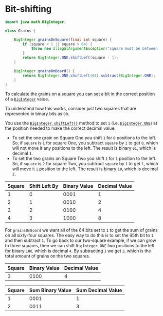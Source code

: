 # Bit-shifting

```java
import java.math.BigInteger;

class Grains {

    BigInteger grainsOnSquare(final int square) {
        if (square < 1 || square > 64) {
            throw new IllegalArgumentException("square must be between 1 and 64");
        }
        return BigInteger.ONE.shiftLeft(square - 1);
    }

    BigInteger grainsOnBoard() {
        return BigInteger.ONE.shiftLeft(64).subtract(BigInteger.ONE);
    }
}
```

To calculate the grains on a square you can set a bit in the correct position of a [`BigInteger`][biginteger] value.

To understand how this works, consider just two squares that are represented in binary bits as `00`.

You use the [`BigInteger.shiftLeft()`][shiftleft] method to set `1` (i.e. [`BigInteger.ONE`][one]) at the position needed to make the correct decimal value.
- To set the one grain on Square One you shift `1` for `0` positions to the left.
So, if `square` is `1` for square One, you subtract `square` by `1` to get `0`, which will not move it any positions to the left.
The result is binary `01`, which is decimal `1`.
- To set the two grains on Square Two you shift `1` for `1` position to the left.
So, if `square` is `2` for square Two, you subtract `square` by `1` to get `1`, which will move it `1` position to the left.
The result is binary `10`, which is decimal `2`.

| Square  | Shift Left By | Binary Value | Decimal Value |
| ------- | ------------- | ------------ | ------------- |
|       1 |             0 |         0001 |             1 |
|       2 |             1 |         0010 |             2 |
|       3 |             2 |         0100 |             4 |
|       4 |             3 |         1000 |             8 |

For `grainsOnBoard` we want all of the 64 bits set to `1` to get the sum of grains on all sixty-four squares.
The easy way to do this is to set the 65th bit to `1` and then subtract `1`.
To go back to our two-square example, if we can grow to three squares, then we can shift `BigInteger.ONE` two positions to the left for binary `100`,
which is decimal `4`.
By subtracting `1` we get `3`, which is the total amount of grains on the two squares.

| Square  | Binary Value | Decimal Value |
| ------- | ------------ | ------------- |
|       3 |         0100 |             4 |

| Square  | Sum Binary Value | Sum Decimal Value |
| ------- | ---------------- | ----------------- |
|       1 |             0001 |                 1 |
|       2 |             0011 |                 3 |

[biginteger]: https://docs.oracle.com/javase/7/docs/api/java/math/BigInteger.html
[shiftleft]: https://docs.oracle.com/javase/7/docs/api/java/math/BigInteger.html#shiftLeft(int)
[one]: https://docs.oracle.com/javase/7/docs/api/java/math/BigInteger.html#ONE
